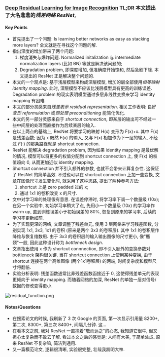 ### [Deep Residual Learning for Image Recognition](https://arxiv.org/abs/1512.03385) **TL;DR** 本文提出了大名鼎鼎的*残差网络 ResNet*, 

#### Key Points

* 首先提出了一个问题: Is learning better networks as easy as stacking more layers? 全文就是在寻找这个问题的解.
* 指出深度的增加带来了两个问题:
    1. 梯度消失与爆炸问题. Normalized initalization 与 intermediate normalization layers (比如 BN) 等就是解决该问题的;
    2. Degradation problem, 即深度增加, 但准确度开始饱和, 然后急剧下降. 本文提出的 ResNet 正是解决整个问题的.
* 本文的一个观点是: 基于浅层模型来构成深层模型, 增加的层全部使用*恒等映射 identity mapping*. 此时, 深层模型不应该比浅层模型具有更高的训练误差. Degradation problem 的现实表明模型通过多层非线性变换来学习 identity mapping 有困难.
* 本文的部分灵感来自*残差表示 residual representation*. 相关工作表明: 良好*变形 reformulation* 或*预处理 preconditioning* 能简化优化.
* 本文的另一部分灵感来自于 *shortcut connection*, 即某层的输出可不经过一些中间层的处理而直接作为后续某层的输入.
* 在以上两点的基础上, ResNet 将要学习的映射 H(x) 变形为 F(x)+x. 其中 F(x) 是残差函数; 因为 x 既然 F(x) 的输入, 又与 F(x) 相加作为下一层的输入, 不经过 $F(\cdot)$ 的那条路径就是 shortcut connection.
* ResNet 能解决 degradation problem, 因为如果 identity mapping 是最优解的情况, 模型可以将更多的权值分配到 shortcut connection 上, 使 F(x) 的权值趋向 0, 从而更加近似 identity mapping.
* Shortcut connection 并不引入额外的参数, 也就不会带来计算复杂性. 这保证了 ResNet 的简单高效. 不过也可以在 shortcut connection 上加一些变换, 文章在图像尺寸发生变化时, 就采用了这种思路, 提出了两种参考方法:
    1. shortcut 上是 zero padded 过的 x;
    2. 通过 1x1 的卷积改变 x 的尺寸.
* 文中对学习率的处理很有意思. 在误差停滞时, 将学习率下调一个数量级 (10x); 在另一个实验中, 初始学习率稍大了点, 先用小一个数量级 (10x) 的学习率作 warm up, 直到训练误差小于初始误差的 80%, 恢复到原来的学习率, 后续的学习率更新如前.
* 为了实现更深的网络, 文章调整了残差单元, 使用 3 层网络来学习残差函数, 分别实现 1x1, 3x3, 1x1 的卷积 (原来是两个 3x3 的卷积层). 其中 1x1 的卷积层作降维与恢复维数用. 由于 3x3 的卷积层的输入输出图像的尺寸更小, 像"瓶颈"一般, 因此这种设计称为 *bottleneck design*.
* 文章指出使用 x 作为 shortcut connnection, 即不引入额外的变换参数对 bottleneck 架构很关键. 当在 shortcut connection 上使用某种变换, 由于 shortcut 连接在两个高维图像 (两个1x1卷积层) 的两端, 时间复杂度和模型尺寸将翻倍.
* 实验分析表明: 残差函数通常比非残差函数函接近于 0, 这使得残差单元的表现更倾向于 identity mapping. 而随着网络的加深, ResNet 的单独一层对信号/数据的修改变得更小.

![residual_function.png](../img/residual_function.png)

#### Notes/Questions

* 在搜索论文的时候, 我刷新了 3 次 Google 的页面, 第一次显示引用量 8200+, 第二次, 8300+, 第三次 8400+, 间隔几分钟. 这...
* 在看本文之前, 我对 ResNet 一直抱着"敬而远之"的心态, 我知道它很牛, 但又担心太复杂而不敢去了解. 看过本文之后的感觉是: 人间有大美, 于简单处成. 原来 ResNet 不复杂嘛, 简洁到通用.
* 又一篇模范论文, 逻辑很清晰, 实验很完整, 壮哉我凯明大神.
